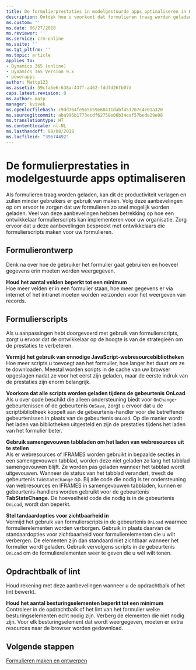 ```yaml
---
title: De formulierprestaties in modelgestuurde apps optimaliseren in PowerApps | Microsoft Docs
description: Ontdek hoe u voorkomt dat formulieren traag worden geladen wegens het formulierontwerp
ms.custom: ''
ms.date: 06/27/2018
ms.reviewer: ''
ms.service: crm-online
ms.suite: ''
ms.tgt_pltfrm: ''
ms.topic: article
applies_to:
- Dynamics 365 (online)
- Dynamics 365 Version 9.x
- powerapps
author: Mattp123
ms.assetid: 59cfa5e6-638a-437f-a462-fddfd26fb07d
caps.latest.revision: 8
ms.author: matp
manager: kvivek
ms.openlocfilehash: c9dd764fe565b59e68411dabf453207c4e01a320
ms.sourcegitcommit: aba996b1773ecdf62758e06b34eaf57bede29e08
ms.translationtype: HT
ms.contentlocale: nl-NL
ms.lasthandoff: 08/08/2018
ms.locfileid: "39674492"
---
```

# <a name="optimize-model-driven-app-form-performance"></a>De formulierprestaties in modelgestuurde apps optimaliseren

Als formulieren traag worden geladen, kan dit de productiviteit verlagen en zullen minder gebruikers er gebruik van maken. Volg deze aanbevelingen op om ervoor te zorgen dat uw formulieren zo snel mogelijk worden geladen. Veel van deze aanbevelingen hebben betrekking op hoe een ontwikkelaar formulierscripts kan implementeren voor uw organisatie. Zorg ervoor dat u deze aanbevelingen bespreekt met ontwikkelaars die formulierscripts maken voor uw formulieren.  
  
<a name="BKMK_FormDesign"></a>   
## <a name="form-design"></a>Formulierontwerp  
 Denk na over hoe de gebruiker het formulier gaat gebruiken en hoeveel gegevens erin moeten worden weergegeven.  
  
 **Houd het aantal velden beperkt tot een minimum**  
 Hoe meer velden er in een formulier staan, hoe meer gegevens er via internet of het intranet moeten worden verzonden voor het weergeven van records.  
  
<a name="BKMK_FormScripts"></a>   
## <a name="form-scripts"></a>Formulierscripts  
 Als u aanpassingen hebt doorgevoerd met gebruik van formulierscripts, zorgt u ervoor dat de ontwikkelaar op de hoogte is van de strategieën om de prestaties te verbeteren.  
  
 **Vermijd het gebruik van onnodige JavaScript-webresourcebibliotheken**  
 Hoe meer scripts u toevoegt aan het formulier, hoe langer het duurt om ze te downloaden. Meestal worden scripts in de cache van uw browser opgeslagen nadat ze voor het eerst zijn geladen, maar de eerste indruk van de prestaties zijn enorm belangrijk.  
  
 **Voorkom dat alle scripts worden geladen tijdens de gebeurtenis OnLoad**  
 Als u over code beschikt die alleen ondersteuning biedt voor `OnChange`-gebeurtenissen of de gebeurtenis `OnSave`, zorgt u ervoor dat u de scriptbibliotheek koppelt aan de gebeurtenis-handler voor die betreffende gebeurtenissen in plaats van de gebeurtenis `OnLoad`. Op die manier wordt het laden van bibliotheken uitgesteld en zijn de prestaties tijdens het laden van het formulier beter.  
  
 **Gebruik samengevouwen tabbladen om het laden van webresources uit te stellen**  
 Als er webresources of IFRAMES worden gebruikt in bepaalde secties in een samengevouwen tabblad, worden deze niet geladen zo lang het tabblad samengevouwen blijft. Ze worden pas geladen wanneer het tabblad wordt uitgevouwen. Wanneer de status van het tabblad verandert, treedt de gebeurtenis `TabStateChange` op. Bij alle code die nodig is ter ondersteuning van webresources en IFRAMES in samengevouwen tabbladen, kunnen er gebeurtenis-handlers worden gebruikt voor de gebeurtenis **TabStateChange**. De hoeveelheid code die nodig is in de gebeurtenis `OnLoad`, wordt dan beperkt.  
  
 **Stel tandaardopties voor zichtbaarheid in**  
 Vermijd het gebruik van formulierscripts in de gebeurtenis `OnLoad` waarmee formulierelementen worden verborgen. Gebruik in plaats daarvan de standaardopties voor zichtbaarheid voor formulierelementen die u wilt verbergen. De elementen zijn dan standaard niet zichtbaar wanneer het formulier wordt geladen. Gebruik vervolgens scripts in de gebeurtenis `OnLoad` om de formulierelementen weer te geven die u wél wilt tonen.  
  
<a name="BKMK_CommandBar"></a>   
## <a name="command-bar-or-ribbon"></a>Opdrachtbalk of lint  
 Houd rekening met deze aanbevelingen wanneer u de opdrachtbalk of het lint bewerkt.  
  
 **Houd het aantal besturingselementen beperkt tot een minimum**  
 Controleer in de opdrachtbalk of het lint van het formulier welke besturingselementen echt nodig zijn. Verberg de elementen die niet nodig zijn. Voor elk besturingselement dat wordt weergegeven, moeten er extra resources naar de browser worden gedownload.  
  
## <a name="next-steps"></a>Volgende stappen  
 [Formulieren maken en ontwerpen](create-design-forms.md)    
    
 
